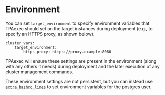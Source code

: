# Environment

You can set `target_environment` to specify environment variables that
TPAexec should set on the target instances during deployment (e.g., to
specify an HTTPS proxy, as shown below).

```
cluster_vars:
    target_environment:
        https_proxy: https://proxy.example:8080
```

TPAexec will ensure these settings are present in the environment (along
with any others it needs) during deployment and the later execution of
any cluster management commands.

These environment settings are not persistent, but you can instead use
[`extra_bashrc_lines`](postgres_user.md) to set environment variables
for the postgres user.
